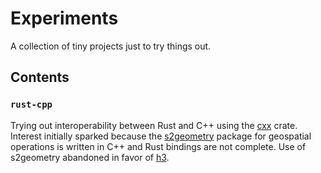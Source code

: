 # Experiments

A collection of tiny projects just to try things out.

## Contents

### `rust-cpp`

Trying out interoperability between Rust and C++ using the [cxx](https://cxx.rs/index.html) crate.
Interest initially sparked because the [s2geometry](https://github.com/google/s2geometry) package for geospatial operations is written in C++ and Rust bindings are not complete.
Use of s2geometry abandoned in favor of [h3](https://h3geo.org/).
